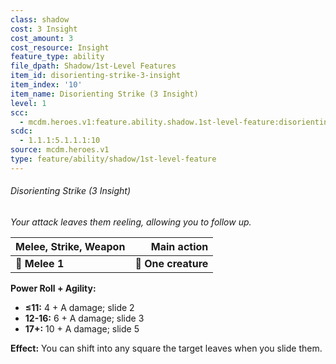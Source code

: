 ```yaml
---
class: shadow
cost: 3 Insight
cost_amount: 3
cost_resource: Insight
feature_type: ability
file_dpath: Shadow/1st-Level Features
item_id: disorienting-strike-3-insight
item_index: '10'
item_name: Disorienting Strike (3 Insight)
level: 1
scc:
  - mcdm.heroes.v1:feature.ability.shadow.1st-level-feature:disorienting-strike-3-insight
scdc:
  - 1.1.1:5.1.1.1:10
source: mcdm.heroes.v1
type: feature/ability/shadow/1st-level-feature
---
```


###### Disorienting Strike (3 Insight)

*Your attack leaves them reeling, allowing you to follow up.*

| **Melee, Strike, Weapon** |     **Main action** |
| ------------------------- | ------------------: |
| **📏 Melee 1**            | **🎯 One creature** |

**Power Roll + Agility:**

- **≤11:** 4 + A damage; slide 2
- **12-16:** 6 + A damage; slide 3
- **17+:** 10 + A damage; slide 5

**Effect:** You can shift into any square the target leaves when you slide them.
